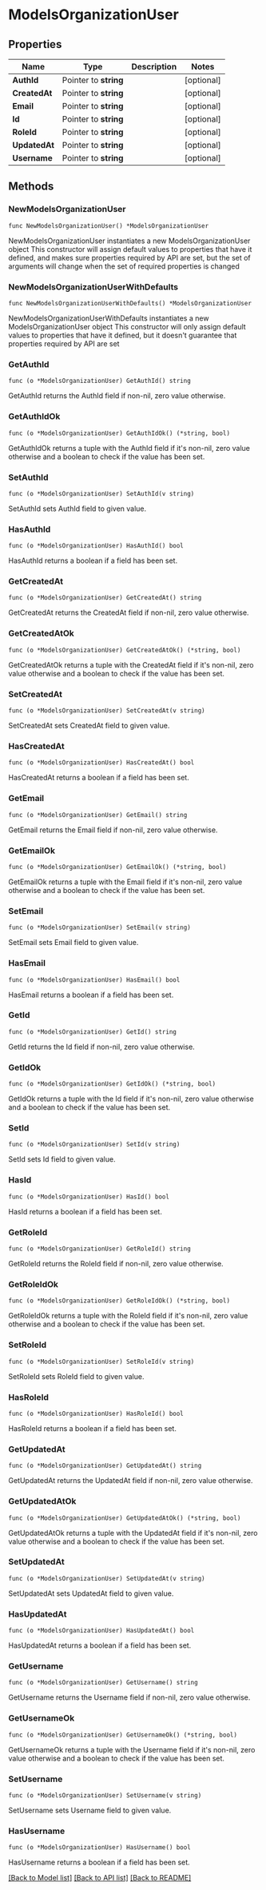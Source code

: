# ModelsOrganizationUser

## Properties

Name | Type | Description | Notes
------------ | ------------- | ------------- | -------------
**AuthId** | Pointer to **string** |  | [optional] 
**CreatedAt** | Pointer to **string** |  | [optional] 
**Email** | Pointer to **string** |  | [optional] 
**Id** | Pointer to **string** |  | [optional] 
**RoleId** | Pointer to **string** |  | [optional] 
**UpdatedAt** | Pointer to **string** |  | [optional] 
**Username** | Pointer to **string** |  | [optional] 

## Methods

### NewModelsOrganizationUser

`func NewModelsOrganizationUser() *ModelsOrganizationUser`

NewModelsOrganizationUser instantiates a new ModelsOrganizationUser object
This constructor will assign default values to properties that have it defined,
and makes sure properties required by API are set, but the set of arguments
will change when the set of required properties is changed

### NewModelsOrganizationUserWithDefaults

`func NewModelsOrganizationUserWithDefaults() *ModelsOrganizationUser`

NewModelsOrganizationUserWithDefaults instantiates a new ModelsOrganizationUser object
This constructor will only assign default values to properties that have it defined,
but it doesn't guarantee that properties required by API are set

### GetAuthId

`func (o *ModelsOrganizationUser) GetAuthId() string`

GetAuthId returns the AuthId field if non-nil, zero value otherwise.

### GetAuthIdOk

`func (o *ModelsOrganizationUser) GetAuthIdOk() (*string, bool)`

GetAuthIdOk returns a tuple with the AuthId field if it's non-nil, zero value otherwise
and a boolean to check if the value has been set.

### SetAuthId

`func (o *ModelsOrganizationUser) SetAuthId(v string)`

SetAuthId sets AuthId field to given value.

### HasAuthId

`func (o *ModelsOrganizationUser) HasAuthId() bool`

HasAuthId returns a boolean if a field has been set.

### GetCreatedAt

`func (o *ModelsOrganizationUser) GetCreatedAt() string`

GetCreatedAt returns the CreatedAt field if non-nil, zero value otherwise.

### GetCreatedAtOk

`func (o *ModelsOrganizationUser) GetCreatedAtOk() (*string, bool)`

GetCreatedAtOk returns a tuple with the CreatedAt field if it's non-nil, zero value otherwise
and a boolean to check if the value has been set.

### SetCreatedAt

`func (o *ModelsOrganizationUser) SetCreatedAt(v string)`

SetCreatedAt sets CreatedAt field to given value.

### HasCreatedAt

`func (o *ModelsOrganizationUser) HasCreatedAt() bool`

HasCreatedAt returns a boolean if a field has been set.

### GetEmail

`func (o *ModelsOrganizationUser) GetEmail() string`

GetEmail returns the Email field if non-nil, zero value otherwise.

### GetEmailOk

`func (o *ModelsOrganizationUser) GetEmailOk() (*string, bool)`

GetEmailOk returns a tuple with the Email field if it's non-nil, zero value otherwise
and a boolean to check if the value has been set.

### SetEmail

`func (o *ModelsOrganizationUser) SetEmail(v string)`

SetEmail sets Email field to given value.

### HasEmail

`func (o *ModelsOrganizationUser) HasEmail() bool`

HasEmail returns a boolean if a field has been set.

### GetId

`func (o *ModelsOrganizationUser) GetId() string`

GetId returns the Id field if non-nil, zero value otherwise.

### GetIdOk

`func (o *ModelsOrganizationUser) GetIdOk() (*string, bool)`

GetIdOk returns a tuple with the Id field if it's non-nil, zero value otherwise
and a boolean to check if the value has been set.

### SetId

`func (o *ModelsOrganizationUser) SetId(v string)`

SetId sets Id field to given value.

### HasId

`func (o *ModelsOrganizationUser) HasId() bool`

HasId returns a boolean if a field has been set.

### GetRoleId

`func (o *ModelsOrganizationUser) GetRoleId() string`

GetRoleId returns the RoleId field if non-nil, zero value otherwise.

### GetRoleIdOk

`func (o *ModelsOrganizationUser) GetRoleIdOk() (*string, bool)`

GetRoleIdOk returns a tuple with the RoleId field if it's non-nil, zero value otherwise
and a boolean to check if the value has been set.

### SetRoleId

`func (o *ModelsOrganizationUser) SetRoleId(v string)`

SetRoleId sets RoleId field to given value.

### HasRoleId

`func (o *ModelsOrganizationUser) HasRoleId() bool`

HasRoleId returns a boolean if a field has been set.

### GetUpdatedAt

`func (o *ModelsOrganizationUser) GetUpdatedAt() string`

GetUpdatedAt returns the UpdatedAt field if non-nil, zero value otherwise.

### GetUpdatedAtOk

`func (o *ModelsOrganizationUser) GetUpdatedAtOk() (*string, bool)`

GetUpdatedAtOk returns a tuple with the UpdatedAt field if it's non-nil, zero value otherwise
and a boolean to check if the value has been set.

### SetUpdatedAt

`func (o *ModelsOrganizationUser) SetUpdatedAt(v string)`

SetUpdatedAt sets UpdatedAt field to given value.

### HasUpdatedAt

`func (o *ModelsOrganizationUser) HasUpdatedAt() bool`

HasUpdatedAt returns a boolean if a field has been set.

### GetUsername

`func (o *ModelsOrganizationUser) GetUsername() string`

GetUsername returns the Username field if non-nil, zero value otherwise.

### GetUsernameOk

`func (o *ModelsOrganizationUser) GetUsernameOk() (*string, bool)`

GetUsernameOk returns a tuple with the Username field if it's non-nil, zero value otherwise
and a boolean to check if the value has been set.

### SetUsername

`func (o *ModelsOrganizationUser) SetUsername(v string)`

SetUsername sets Username field to given value.

### HasUsername

`func (o *ModelsOrganizationUser) HasUsername() bool`

HasUsername returns a boolean if a field has been set.


[[Back to Model list]](../README.md#documentation-for-models) [[Back to API list]](../README.md#documentation-for-api-endpoints) [[Back to README]](../README.md)


